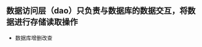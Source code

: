 <!--
 * @Author: your name
 * @Date: 2021-08-25 20:18:15
 * @LastEditTime: 2021-08-25 20:22:07
 * @LastEditors: Please set LastEditors
 * @Description: In User Settings Edit
 * @FilePath: \express\src\dao\readme.md
-->

## 数据访问层（dao）只负责与数据库的数据交互，将数据进行存储读取操作

-   数据库增删改查
